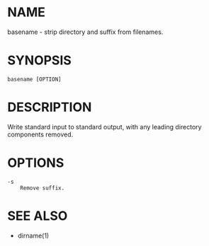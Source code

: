 # NAME
basename - strip directory and suffix from filenames.

# SYNOPSIS

    basename [OPTION]

# DESCRIPTION
Write standard input to standard output, with any leading directory components removed.

# OPTIONS

    -s
        Remove suffix.

# SEE ALSO
- dirname(1)
